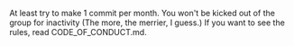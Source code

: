 At least try to make 1 commit per month. You won't be kicked out of the group for inactivity (The more, the merrier, I guess.)
If you want to see the rules, read CODE_OF_CONDUCT.md.
